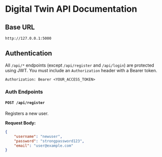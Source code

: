 # Digital Twin API Documentation

## Base URL

`http://127.0.0.1:5000`

## Authentication

All `/api/*` endpoints (except `/api/register` and `/api/login`) are protected using JWT.
You must include an `Authorization` header with a Bearer token.

`Authorization: Bearer <YOUR_ACCESS_TOKEN>`

### Auth Endpoints

#### `POST /api/register`

Registers a new user.

**Request Body:**
```json
{
    "username": "newuser",
    "password": "strongpassword123",
    "email": "user@example.com"
}